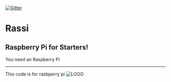 [![Gitter](https://badges.gitter.im/Sharkbyteprojects/RassI.svg)](https://gitter.im/Sharkbyteprojects/RassI?utm_source=badge&utm_medium=badge&utm_campaign=pr-badge)
# Rassi
## Raspberry Pi for Starters!
You need an Raspberry Pi

---
This code is for rasbperry pi
![LOGO](https://sharkbyteprojects.github.io/RassI/public/RASSI%20LOGO.svg)
